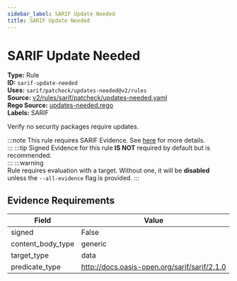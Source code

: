 ```yaml
---
sidebar_label: SARIF Update Needed
title: SARIF Update Needed
---  
```

# SARIF Update Needed  
**Type:** Rule  
**ID:** `sarif-update-needed`  
**Uses:** `sarif/patcheck/updates-needed@v2/rules`  
**Source:** [v2/rules/sarif/patcheck/updates-needed.yaml](https://github.com/scribe-public/sample-policies/blob/main/v2/rules/sarif/patcheck/updates-needed.yaml)  
**Rego Source:** [updates-needed.rego](https://github.com/scribe-public/sample-policies/blob/main/v2/rules/sarif/patcheck/updates-needed.rego)  
**Labels:** SARIF  

Verify no security packages require updates.

:::note 
This rule requires SARIF Evidence. See [here](https://scribe-security.netlify.app/docs/valint/sarif) for more details.  
::: 
:::tip 
Signed Evidence for this rule **IS NOT** required by default but is recommended.  
::: 
:::warning  
Rule requires evaluation with a target. Without one, it will be **disabled** unless the `--all-evidence` flag is provided.
::: 

## Evidence Requirements  
| Field | Value |
|-------|-------|
| signed | False |
| content_body_type | generic |
| target_type | data |
| predicate_type | http://docs.oasis-open.org/sarif/sarif/2.1.0 |

